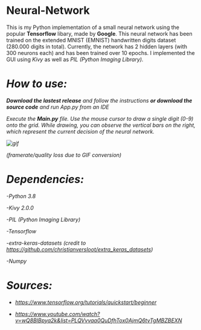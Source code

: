 # Neural-Network
This is my Python implementation of a small neural network using the popular <b>Tensorflow</b> libary, made by <b>Google</b>.
This neural network has been trained on the extended MNIST (EMNIST) handwritten digits dataset (280.000 digits in total).
Currently, the network has 2 hidden layers (with 300 neurons each) and has been trained over 10 epochs. I implemented the GUI using <i>Kivy</i> as well as
<i>PIL<i/> (Python Imaging Library).

# <b>How to use: </b>

<b>Download the lastest release</b> and follow the instructions <b>or download the source code</b> and run <i>App.py</i> from an IDE

Execute the <b>Main.py</b> file. Use the mouse cursor to draw a single digit (0-9) onto the grid. While drawing, you can observe the vertical bars on the right, which
represent the current decision of the neural network.

![gif](https://media.giphy.com/media/zyrncvyZos8SJ2977x/giphy.gif)

(framerate/quality loss due to GIF conversion)

# <b>Dependencies:</b>

-Python 3.8

-Kivy 2.0.0

-PIL (Python Imaging Library)

-Tensorflow

-extra-keras-datasets (credit to https://github.com/christianversloot/extra_keras_datasets)

-Numpy

# <b>Sources: </b>

- https://www.tensorflow.org/tutorials/quickstart/beginner

- https://www.youtube.com/watch?v=wQ8BIBpya2k&list=PLQVvvaa0QuDfhTox0AjmQ6tvTgMBZBEXN

